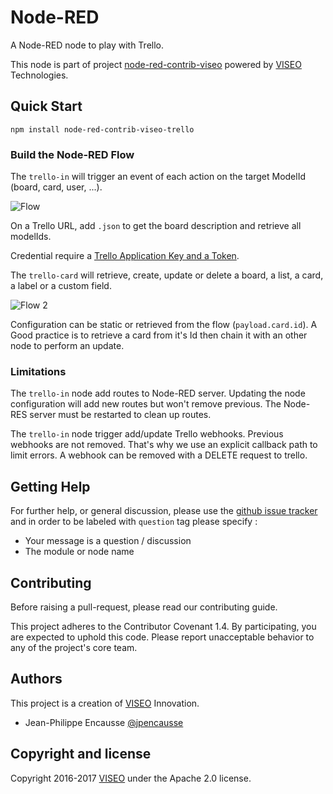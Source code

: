 # Node-RED

A Node-RED node to play with Trello. 

This node is part of project [node-red-contrib-viseo](https://github.com/NGRP/node-red-contrib-viseo) powered by [VISEO](http://www.viseo.com) Technologies.

## Quick Start

```
npm install node-red-contrib-viseo-trello
```

### Build the Node-RED Flow

The `trello-in` will trigger an event of each action on the target ModelId (board, card, user, ...).

![Flow](https://github.com/NGRP/node-red-contrib-viseo/raw/master/node-red-contrib-trello/doc/flow.jpg)

On a Trello URL, add `.json` to get the board description and retrieve all modelIds.

Credential require a [Trello Application Key and a Token](https://trello.com/app-key).

The `trello-card` will retrieve, create, update or delete a board, a list, a card, a label or a custom field. 

![Flow 2](https://github.com/NGRP/node-red-contrib-viseo/raw/master/node-red-contrib-trello/doc/flow2.jpg)

Configuration can be static or retrieved from the flow (`payload.card.id`). A Good practice is to retrieve a card from it's Id then chain it with an other node to perform an update.

### Limitations

The `trello-in` node add routes to Node-RED server. Updating the node configuration will add new routes but won't remove previous. The Node-RES server must be restarted to clean up routes.

The `trello-in` node trigger add/update Trello webhooks. Previous webhooks are not removed. That's why we use an explicit callback path to limit errors. A webhook can be removed with a DELETE request to trello.


## Getting Help

For further help, or general discussion, please use the [github issue tracker](https://github.com/NGRP/node-red-contrib-viseo/issues) and in order to be labeled with `question` tag please specify :
- Your message is a question / discussion
- The module or node name

## Contributing

Before raising a pull-request, please read our contributing guide.

This project adheres to the Contributor Covenant 1.4. By participating, 
you are expected to uphold this code. 
Please report unacceptable behavior to any of the project's core team.

## Authors

This project is a creation of [VISEO](http://www.viseo.com) Innovation.

- Jean-Philippe Encausse [@jpencausse](https://twitter.com/jpencausse)


## Copyright and license

Copyright 2016-2017 [VISEO](http://www.viseo.com) under the Apache 2.0 license.